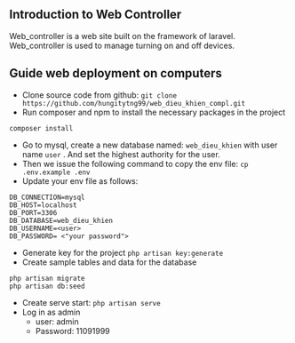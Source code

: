 ## Introduction to Web Controller
Web_controller is a web site built on the framework of laravel. Web_controller is used to manage turning on and off devices.

## Guide web deployment on computers
- Clone source code from github: ```git clone https://github.com/hungitytng99/web_dieu_khien_compl.git```
- Run composer and npm to install the necessary packages in the project
```
composer install
```
- Go to mysql, create a new database named: `web_dieu_khien` with user name `user` . And set the highest authority for the user.
- Then we issue the following command to copy the env file:
```cp .env.example .env```
- Update your env file as follows:
```
DB_CONNECTION=mysql
DB_HOST=localhost
DB_PORT=3306
DB_DATABASE=web_dieu_khien
DB_USERNAME=<user>
DB_PASSWORD= <"your password">
```
- Generate key for the project
```php artisan key:generate```
- Create sample tables and data for the database
```
php artisan migrate
php artisan db:seed
```
- Create serve start:
```php artisan serve```
- Log in as admin
   - user: admin
   - Password: 11091999
